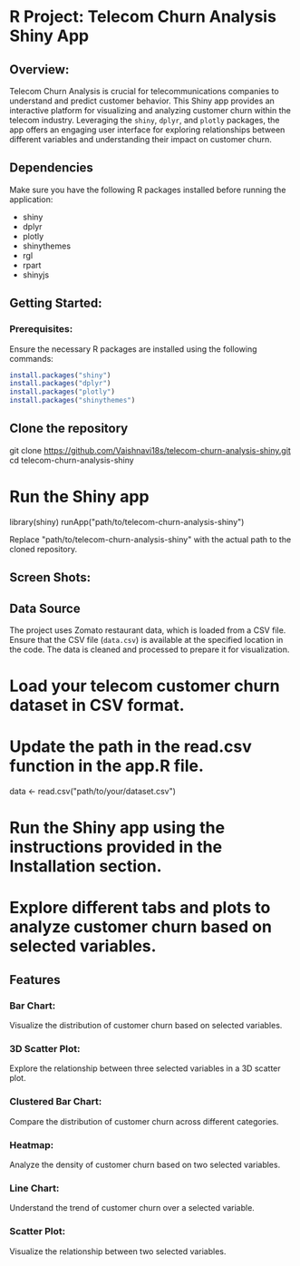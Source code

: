 # R Project: Telecom Churn Analysis Shiny App

## Overview:
Telecom Churn Analysis is crucial for telecommunications companies to understand and predict customer behavior. This Shiny app provides an interactive platform for visualizing and analyzing customer churn within the telecom industry. Leveraging the `shiny`, `dplyr`, and `plotly` packages, the app offers an engaging user interface for exploring relationships between different variables and understanding their impact on customer churn.
## Dependencies

Make sure you have the following R packages installed before running the application:

- shiny
- dplyr
- plotly
- shinythemes
- rgl
- rpart
- shinyjs

## Getting Started:
### Prerequisites:
Ensure the necessary R packages are installed using the following commands:

```R
install.packages("shiny")
install.packages("dplyr")
install.packages("plotly")
install.packages("shinythemes")
```
## Clone the repository
git clone https://github.com/Vaishnavi18s/telecom-churn-analysis-shiny.git
cd telecom-churn-analysis-shiny

# Run the Shiny app
library(shiny)
runApp("path/to/telecom-churn-analysis-shiny")

Replace "path/to/telecom-churn-analysis-shiny" with the actual path to the cloned repository.

## Screen Shots:
## Data Source

The project uses Zomato restaurant data, which is loaded from a CSV file. Ensure that the CSV file (`data.csv`) is available at the specified location in the code. The data is cleaned and processed to prepare it for visualization.

# Load your telecom customer churn dataset in CSV format. 
# Update the path in the read.csv function in the app.R file.

data <- read.csv("path/to/your/dataset.csv")

# Run the Shiny app using the instructions provided in the Installation section.

# Explore different tabs and plots to analyze customer churn based on selected variables.

## Features

### Bar Chart: 
Visualize the distribution of customer churn based on selected variables.

### 3D Scatter Plot: 
Explore the relationship between three selected variables in a 3D scatter plot.

### Clustered Bar Chart: 
Compare the distribution of customer churn across different categories.

### Heatmap: 
Analyze the density of customer churn based on two selected variables.

### Line Chart: 
Understand the trend of customer churn over a selected variable.

### Scatter Plot: 
Visualize the relationship between two selected variables.

